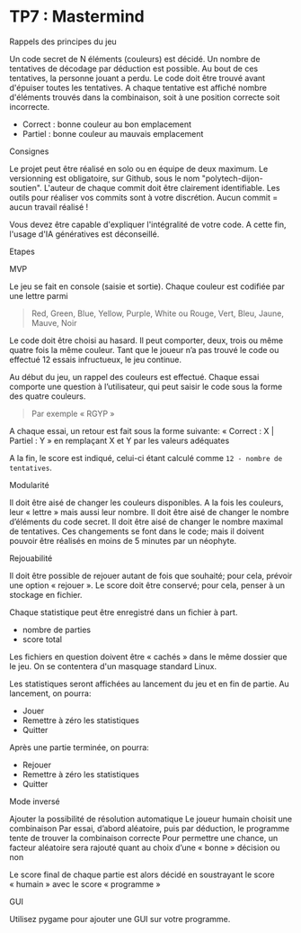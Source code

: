 # TP7 : Mastermind

Rappels des principes du jeu

Un code secret de N éléments (couleurs) est décidé.
Un nombre de tentatives de décodage par déduction est possible.
Au bout de ces tentatives, la personne jouant a perdu.
Le code doit être trouvé avant d'épuiser toutes les tentatives.
A chaque tentative est affiché nombre d'éléments trouvés dans la combinaison,
soit à une position correcte soit incorrecte.
- Correct : bonne couleur au bon emplacement
- Partiel : bonne couleur au mauvais emplacement

Consignes

Le projet peut être réalisé en solo ou en équipe de deux maximum.
Le versionning est obligatoire, sur Github, sous le nom "polytech-dijon-soutien".
L'auteur de chaque commit doit être clairement identifiable.
Les outils pour réaliser vos commits sont à votre discrétion.
Aucun commit = aucun travail réalisé !

Vous devez être capable d'expliquer l'intégralité de votre code.
A cette fin, l'usage d'IA génératives est déconseillé.

Etapes

MVP

Le jeu se fait en console (saisie et sortie).
Chaque couleur est codifiée par une lettre parmi
> Red, Green, Blue, Yellow, Purple, White
ou
> Rouge, Vert, Bleu, Jaune, Mauve, Noir

Le code doit être choisi au hasard.
Il peut comporter, deux, trois ou même quatre fois la même couleur.
Tant que le joueur n’a pas trouvé le code ou effectué 12 essais infructueux, le jeu continue.

Au début du jeu, un rappel des couleurs est effectué.
Chaque essai comporte une question à l’utilisateur, qui peut saisir le code sous la forme des quatre couleurs.
> Par exemple « RGYP »


A chaque essai, un retour est fait sous la forme suivante:
« Correct : X | Partiel : Y » en remplaçant X et Y par les valeurs adéquates

A la fin, le score est indiqué, celui-ci étant calculé comme `12 - nombre de tentatives`.


Modularité

Il doit être aisé de changer les couleurs disponibles.
A la fois les couleurs, leur « lettre » mais aussi leur nombre.
Il doit être aisé de changer le nombre d’éléments du code secret.
Il doit être aisé de changer le nombre maximal de tentatives.
Ces changements se font dans le code; mais il doivent pouvoir être réalisés en moins de 5 minutes par un néophyte.


Rejouabilité

Il doit être possible de rejouer autant de fois que souhaité;
pour cela, prévoir une option « rejouer ».
Le score doit être conservé;
pour cela, penser à un stockage en fichier.

Chaque statistique peut être enregistré dans un fichier à part.
- nombre de parties
- score total

Les fichiers en question doivent être « cachés » dans le même dossier que le jeu.
On se contentera d'un masquage standard Linux.

Les statistiques seront affichées au lancement du jeu et en fin de partie.
Au lancement, on pourra:
- Jouer
- Remettre à zéro les statistiques
- Quitter

Après une partie terminée, on pourra:
- Rejouer
- Remettre à zéro les statistiques
- Quitter


Mode inversé

Ajouter la possibilité de résolution automatique
Le joueur humain choisit une combinaison
Par essai, d’abord aléatoire, puis par déduction, le programme tente de trouver la combinaison correcte
Pour permettre une chance, un facteur aléatoire sera rajouté quant au choix d’une « bonne » décision ou non

Le score final de chaque partie est alors décidé en soustrayant le score « humain » avec le score « programme »


GUI

Utilisez pygame pour ajouter une GUI sur votre programme.